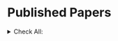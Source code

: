 <!-- iniital summary -->
<h1 style="display: inline-block">Published Papers</h1>

<details> 
<summary>Check All:</summary>
<div>
    <p style="display: inline-block">
    1. Shareholder litigation and corporate disclosure: Evidence from derivative lawsuits</p>
    <i><p style="display: inline-block">(With: Yun Lou,  Rencheng Wang)</p></i>
</div>

<div>
    <p> <i>Journal of Accounting Research 56 (3), 797-842</i> <a 
        href="https://doi.org/10.1111/1475-679X.12191" target="_blank">link</a>.</p>
</div>

<details> 
    <summary><b>Abstract:</b></summary>
    Using the staggered adoption of universal demand (UD) laws in the United States, we study the effect of shareholder litigation risk on corporate disclosure. We find that disclosure significantly increases after UD laws make it more difficult to file derivative lawsuits. Specifically, firms issue more earnings forecasts and voluntary 8-K filings, and increase the length of management discussion and analysis (MD&A) in their 10-K filings. We further assess the direct and indirect channels through which UD laws affect firms' disclosure policies. We find that the effect of UD laws on corporate disclosure is driven by firms facing relatively higher ex ante derivative litigation risk and higher operating uncertainty, as well as firms for which shareholder litigation is a more important mechanism to discipline managers.
</details>
</details> 


<!-- <style type="text/css">
#element1 {display:inline-block; width:45%; padding:10px}
#element2 {display:inline-block; width:45%; padding:10px}
</style>

<div id="element1">
 element 1 markup
</div>
<div id="element2">
 element 2 markup
</div> -->
